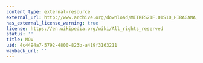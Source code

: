 ```yaml
---
content_type: external-resource
external_url: http://www.archive.org/download/MITRES21F.01S10_HIRAGANA_EXERCISES/2b3.mov
has_external_license_warning: true
license: https://en.wikipedia.org/wiki/All_rights_reserved
status: ''
title: MOV
uid: 4c4494a7-5792-4800-823b-a419f3163211
wayback_url: ''
---
```


